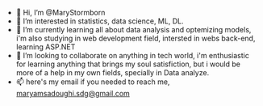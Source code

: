 - 👋 Hi, I’m @MaryStormborn
- 👀 I’m interested in statistics, data science, ML, DL.
- 🌱 I’m currently learning all about data analysis and optemizing models, i'm also studying in web development field, intersted in webs back-end, learning ASP.NET
- 💞️ I’m looking to collaborate on anything in tech world, i'm enthusiastic for learning anything that brings my soul satisfiction, but i would be more of a help in my own fields, specially in Data analyze.
- 📫 here's my email if you needed to reach me, maryamsadoughi.sdg@gmail.com


